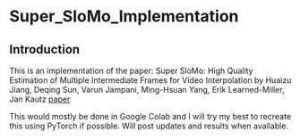 # Super_SloMo_Implementation

## Introduction

This is an implementation of the paper: Super SloMo: High Quality Estimation of Multiple Intermediate Frames for Video Interpolation by Huaizu Jiang, Deqing Sun, Varun Jampani, Ming-Hsuan Yang, Erik Learned-Miller, Jan Kautz [paper](https://arxiv.org/abs/1712.00080)

This would mostly be done in Google Colab and I will try my best to recreate this using PyTorch if possible. Will post updates and results when available.
